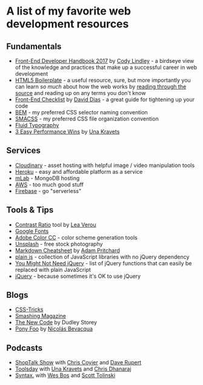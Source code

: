 # A list of my favorite web development resources

## Fundamentals
* [Front-End Developer Handbook 2017](https://github.com/FrontendMasters/front-end-handbook-2017) by [Cody Lindley](http://codylindley.com/) - a  birdseye view of the knowledge and practices that make up a successful career in web development
* [HTML5 Boilerplate](https://html5boilerplate.com/) - a useful resource, sure, but more importantly you can learn *so much* about how the web works by [reading through the source](https://github.com/h5bp/html5-boilerplate/tree/master/src) and reading up on any terms you don't know
* [Front-End Checklist](https://github.com/thedaviddias/Front-End-Checklist) by [David Dias](http://daviddias.me/) - a great guide for tightening up your code
* [BEM](http://getbem.com/) - my preferred CSS selector naming convention
* [SMACSS](https://smacss.com/) - my preferred CSS file organization convention
* [Fluid Typography](https://css-tricks.com/snippets/css/fluid-typography/)
* [3 Easy Performance Wins](https://una.im/perf-design-wins/) by [Una Kravets](http://unakravets.com/) 

## Services
* [Cloudinary](https://cloudinary.com/) - asset hosting with helpful image / video manipulation tools
* [Heroku](https://www.heroku.com/) - easy and affordable platform as a service
* [mLab](https://mlab.com/) - MongoDB hosting
* [AWS](https://aws.amazon.com/) - too much good stuff
* [Firebase](https://firebase.google.com/) - go "serverless"

## Tools & Tips
* [Contrast Ratio](http://leaverou.github.io/contrast-ratio/) tool by [Lea Verou](http://lea.verou.me/)
* [Google Fonts](https://fonts.google.com/)
* [Adobe Color CC](https://color.adobe.com) - color scheme generation tools
* [Unsplash](https://unsplash.com/) - free stock photography
* [Markdown Cheatsheet](https://github.com/adam-p/markdown-here/wiki/Markdown-Cheatsheet) by [Adam Pritchard](https://github.com/adam-p)
* [plain js](https://plainjs.com/) - collection of JavaScript libraries with no jQuery dependency
* [You Might Not Need jQuery](http://youmightnotneedjquery.com/) - list of jQuery functions that can easily be replaced with plain JavaScript
* [jQuery](https://jquery.com/) - because sometimes it's OK to use jQuery 

## Blogs
* [CSS-Tricks](https://css-tricks.com/)
* [Smashing Magazine](https://www.smashingmagazine.com/)
* [The New Code](https://thenewcode.com/) by Dudley Storey
* [Pony Foo](https://ponyfoo.com/) by [Nicolás Bevacqua](https://ponyfoo.com/about)

## Podcasts
* [ShopTalk Show](http://shoptalkshow.com/) with [Chris Coyier](https://chriscoyier.net/) and [Dave Rupert](http://daverupert.com/)
* [Toolsday](http://www.toolsday.io/) with [Una Kravets](http://unakravets.com/) and [Chris Dhanaraj](https://twitter.com/chrisdhanaraj)
* [Syntax.](https://syntax.fm/) with [Wes Bos](http://wesbos.com/) and [Scott Tolinski](http://scotttolinski.com/)
